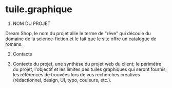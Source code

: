 # tuile.graphique

1) NOM DU PROJET

Dream Shop, le nom du projet allie le terme de "rêve" qui découle du domaine de la science-fiction et le fait que le site offre un catalogue de romans.



2) Contacts


3) Contexte du projet, une synthèse du projet web du client;
le périmétre du projet, l'objectif et les limites des tuiles graphiques qui seront fournis;
les références de trouvées lors de vos recherches créatives (rédactionnel, design, UI, typo, couleurs, etc.).
